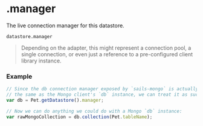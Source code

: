 # .manager

The live connection manager for this datastore.

```
datastore.manager
```

>  Depending on the adapter, this might represent a connection pool, a single connection, or even just a reference to a pre-configured client library instance.

### Example

```javascript
// Since the db connection manager exposed by `sails-mongo` is actually
// the same as the Mongo client's `db` instance, we can treat it as such.
var db = Pet.getDatastore().manager;

// Now we can do anything we could do with a Mongo `db` instance:
var rawMongoCollection = db.collection(Pet.tableName);
```

<docmeta name="displayName" value=".manager">
<docmeta name="pageType" value="property">

